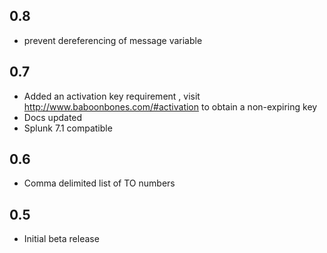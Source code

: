 0.8
----
* prevent dereferencing of message variable

0.7
-----
* Added an activation key requirement , visit http://www.baboonbones.com/#activation to obtain a non-expiring key
* Docs updated
* Splunk 7.1 compatible

0.6
-----
* Comma delimited list of TO numbers

0.5
-----
* Initial beta release
